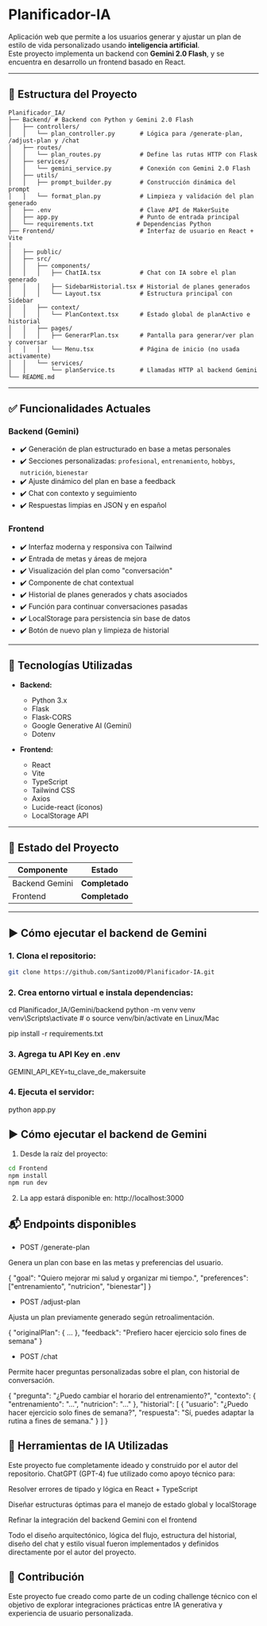 # Planificador-IA

Aplicación web que permite a los usuarios generar y ajustar un plan de estilo de vida personalizado usando **inteligencia artificial**.  
Este proyecto implementa un backend con **Gemini 2.0 Flash**, y se encuentra en desarrollo un frontend basado en React.

---

## 📁 Estructura del Proyecto

```text
Planificador_IA/
├── Backend/ # Backend con Python y Gemini 2.0 Flash
│   ├── controllers/
│   │   └── plan_controller.py       # Lógica para /generate-plan, /adjust-plan y /chat
│   ├── routes/
│   │   └── plan_routes.py           # Define las rutas HTTP con Flask
│   ├── services/
│   │   └── gemini_service.py        # Conexión con Gemini 2.0 Flash
│   ├── utils/
│   │   ├── prompt_builder.py        # Construcción dinámica del prompt
│   │   └── format_plan.py           # Limpieza y validación del plan generado
│   ├── .env                         # Clave API de MakerSuite
│   ├── app.py                       # Punto de entrada principal
│   └── requirements.txt            # Dependencias Python
├── Frontend/                        # Interfaz de usuario en React + Vite
|
│   ├── public/
│   ├── src/
│   │   ├── components/
│   │   │   ├── ChatIA.tsx           # Chat con IA sobre el plan generado
│   │   │   ├── SidebarHistorial.tsx # Historial de planes generados
│   │   │   └── Layout.tsx           # Estructura principal con Sidebar
│   │   ├── context/
│   │   │   └── PlanContext.tsx      # Estado global de planActivo e historial
│   │   ├── pages/
│   │   │   ├── GenerarPlan.tsx      # Pantalla para generar/ver plan y conversar
│   │   │   └── Menu.tsx             # Página de inicio (no usada activamente)
│   │   └── services/
│   │       └── planService.ts       # Llamadas HTTP al backend Gemini
└── README.md
```

---

## ✅ Funcionalidades Actuales

### Backend (Gemini)
- ✔️ Generación de plan estructurado en base a metas personales
- ✔️ Secciones personalizadas: `profesional`, `entrenamiento`, `hobbys`, `nutrición`, `bienestar`
- ✔️ Ajuste dinámico del plan en base a feedback
- ✔️ Chat con contexto y seguimiento
- ✔️ Respuestas limpias en JSON y en español

### Frontend
- ✔️ Interfaz moderna y responsiva con Tailwind
- ✔️ Entrada de metas y áreas de mejora
- ✔️ Visualización del plan como "conversación"
- ✔️ Componente de chat contextual
- ✔️ Historial de planes generados y chats asociados
- ✔️ Función para continuar conversaciones pasadas
- ✔️ LocalStorage para persistencia sin base de datos
- ✔️ Botón de nuevo plan y limpieza de historial

---

## 🔧 Tecnologías Utilizadas

- **Backend:**
  - Python 3.x
  - Flask
  - Flask-CORS
  - Google Generative AI (Gemini)
  - Dotenv

- **Frontend:**
  - React
  - Vite
  - TypeScript
  - Tailwind CSS
  - Axios
  - Lucide-react (íconos)
  - LocalStorage API

---

## 🚧 Estado del Proyecto

| Componente        | Estado          |
|-------------------|-----------------|
| Backend Gemini    | **Completado**  |
| Frontend          | **Completado**  |

---

## ▶️ Cómo ejecutar el backend de Gemini

### 1. Clona el repositorio:

```bash
git clone https://github.com/Santizo00/Planificador-IA.git
```

### 2. Crea entorno virtual e instala dependencias:
cd Planificador_IA/Gemini/backend
python -m venv venv
venv\Scripts\activate  # o source venv/bin/activate en Linux/Mac

pip install -r requirements.txt

### 3. Agrega tu API Key en .env
GEMINI_API_KEY=tu_clave_de_makersuite

### 4. Ejecuta el servidor:
python app.py

## ▶️ Cómo ejecutar el backend de Gemini

1. Desde la raíz del proyecto:
```bash
cd Frontend
npm install
npm run dev
```
2. La app estará disponible en: http://localhost:3000

## 📬 Endpoints disponibles
- POST /generate-plan

Genera un plan con base en las metas y preferencias del usuario.

{
  "goal": "Quiero mejorar mi salud y organizar mi tiempo.",
  "preferences": ["entrenamiento", "nutricion", "bienestar"]
}

- POST /adjust-plan

Ajusta un plan previamente generado según retroalimentación.

{
  "originalPlan": { ... },
  "feedback": "Prefiero hacer ejercicio solo fines de semana"
}

- POST /chat

Permite hacer preguntas personalizadas sobre el plan, con historial de conversación.

{
  "pregunta": "¿Puedo cambiar el horario del entrenamiento?",
  "contexto": { "entrenamiento": "...", "nutricion": "..." },
  "historial": [
    {
      "usuario": "¿Puedo hacer ejercicio solo fines de semana?",
      "respuesta": "Sí, puedes adaptar la rutina a fines de semana."
    }
  ]
}

## 🤖 Herramientas de IA Utilizadas
Este proyecto fue completamente ideado y construido por el autor del repositorio.
ChatGPT (GPT-4) fue utilizado como apoyo técnico para:

Resolver errores de tipado y lógica en React + TypeScript

Diseñar estructuras óptimas para el manejo de estado global y localStorage

Refinar la integración del backend Gemini con el frontend

Todo el diseño arquitectónico, lógica del flujo, estructura del historial, diseño del chat y estilo visual fueron implementados y definidos directamente por el autor del proyecto.

## 📌 Contribución
Este proyecto fue creado como parte de un coding challenge técnico con el objetivo de explorar integraciones prácticas entre IA generativa y experiencia de usuario personalizada.



